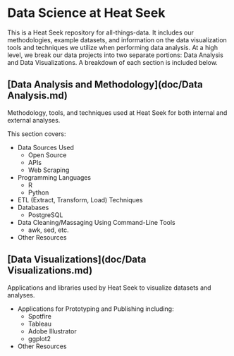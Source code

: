 # Data Science at Heat Seek

This is a Heat Seek repository for all-things-data. It includes our methodologies, example datasets, and information on the data visualization tools and techniques we utilize when performing data analysis. At a high level, we break our data projects into two separate portions: Data Analysis and Data Visualizations. A breakdown of each section is included below. 


## [Data Analysis and Methodology](doc/Data Analysis.md)

Methodology, tools, and techniques used at Heat Seek for both internal and external analyses. 

This section covers:

- Data Sources Used 
    - Open Source
    - APIs
    - Web Scraping
- Programming Languages
    - R
    - Python
- ETL (Extract, Transform, Load) Techniques
- Databases 
    - PostgreSQL
- Data Cleaning/Massaging Using Command-Line Tools
    - awk, sed, etc.
- Other Resources


## [Data Visualizations](doc/Data Visualizations.md)

Applications and libraries used by Heat Seek to visualize datasets and analyses. 


- Applications for Prototyping and Publishing including:
    - Spotfire
    - Tableau
    - Adobe Illustrator
    - ggplot2
- Other Resources 
    
